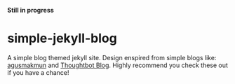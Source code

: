 **Still in progress**

# simple-jekyll-blog

A simple blog themed jekyll site. Design enspired from simple blogs like: [agusmakmun](https://github.com/agusmakmun) and [Thoughtbot Blog](https://thoughtbot.com/blog). Highly recommend you check these out if you have a chance!
